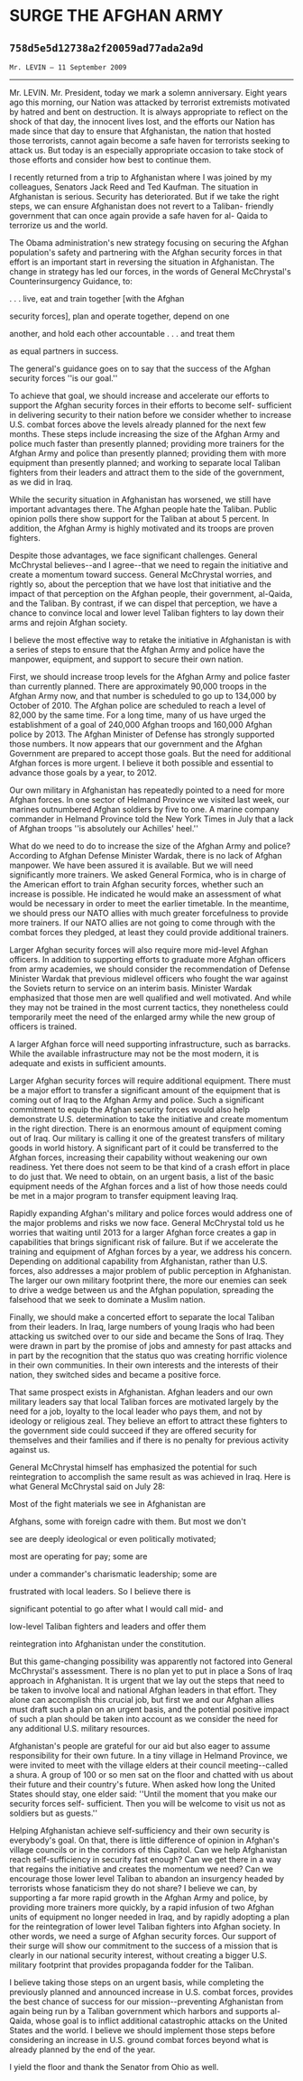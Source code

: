 # SURGE THE AFGHAN ARMY
## `758d5e5d12738a2f20059ad77ada2a9d`
`Mr. LEVIN — 11 September 2009`

---


Mr. LEVIN. Mr. President, today we mark a solemn anniversary. Eight 
years ago this morning, our Nation was attacked by terrorist extremists 
motivated by hatred and bent on destruction. It is always appropriate 
to reflect on the shock of that day, the innocent lives lost, and the 
efforts our Nation has made since that day to ensure that Afghanistan, 
the nation that hosted those terrorists, cannot again become a safe 
haven for terrorists seeking to attack us. But today is an especially 
appropriate occasion to take stock of those efforts and consider how 
best to continue them.



I recently returned from a trip to Afghanistan where I was joined by 
my colleagues, Senators Jack Reed and Ted Kaufman. The situation in 
Afghanistan is serious. Security has deteriorated. But if we take the 
right steps, we can ensure Afghanistan does not revert to a Taliban-
friendly government that can once again provide a safe haven for al-
Qaida to terrorize us and the world.

The Obama administration's new strategy focusing on securing the 
Afghan population's safety and partnering with the Afghan security 
forces in that effort is an important start in reversing the situation 
in Afghanistan. The change in strategy has led our forces, in the words 
of General McChrystal's Counterinsurgency Guidance, to:




 . . . live, eat and train together [with the Afghan 


 security forces], plan and operate together, depend on one 


 another, and hold each other accountable . . . and treat them 


 as equal partners in success.


The general's guidance goes on to say that the success of the Afghan 
security forces ''is our goal.''

To achieve that goal, we should increase and accelerate our efforts 
to support the Afghan security forces in their efforts to become self-
sufficient in delivering security to their nation before we consider 
whether to increase U.S. combat forces above the levels already planned 
for the next few months. These steps include increasing the size of the 
Afghan Army and police much faster than presently planned; providing 
more trainers for the Afghan Army and police than presently planned; 
providing them with more equipment than presently planned; and working 
to separate local Taliban fighters from their leaders and attract them 
to the side of the government, as we did in Iraq.

While the security situation in Afghanistan has worsened, we still 
have important advantages there. The Afghan people hate the Taliban. 
Public opinion polls there show support for the Taliban at about 5 
percent. In addition, the Afghan Army is highly motivated and its 
troops are proven fighters.

Despite those advantages, we face significant challenges. General 
McChrystal believes--and I agree--that we need to regain the initiative 
and create a momentum toward success. General McChrystal worries, and 
rightly so, about the perception that we have lost that initiative and 
the impact of that perception on the Afghan people, their government, 
al-Qaida, and the Taliban. By contrast, if we can dispel that 
perception, we have a chance to convince local and lower level Taliban 
fighters to lay down their arms and rejoin Afghan society.

I believe the most effective way to retake the initiative in 
Afghanistan is with a series of steps to ensure that the Afghan Army 
and police have the manpower, equipment, and support to secure their 
own nation.

First, we should increase troop levels for the Afghan Army and police 
faster than currently planned. There are approximately 90,000 troops in 
the Afghan Army now, and that number is scheduled to go up to 134,000 
by October of 2010. The Afghan police are scheduled to reach a level of 
82,000 by the same time. For a long time, many of us have urged the 
establishment of a goal of 240,000 Afghan troops and 160,000 Afghan 
police by 2013. The Afghan Minister of Defense has strongly supported 
those numbers. It now appears that our government and the Afghan 
Government are prepared to accept those goals. But the need for 
additional Afghan forces is more urgent. I believe it both possible and 
essential to advance those goals by a year, to 2012.

Our own military in Afghanistan has repeatedly pointed to a need for 
more Afghan forces. In one sector of Helmand Province we visited last 
week, our marines outnumbered Afghan soldiers by five to one. A marine 
company commander in Helmand Province told the New York Times in July 
that a lack of Afghan troops ''is absolutely our Achilles' heel.''

What do we need to do to increase the size of the Afghan Army and 
police? According to Afghan Defense Minister Wardak, there is no lack 
of Afghan manpower. We have been assured it is available. But we will 
need significantly more trainers. We asked General Formica, who is in 
charge of the American effort to train Afghan security forces, whether 
such an increase is possible. He indicated he would make an assessment 
of what would be necessary in order to meet the earlier timetable. In 
the meantime, we should press our NATO allies with much greater 
forcefulness to provide more trainers. If our NATO allies are not going 
to come through with the combat forces they pledged, at least they 
could provide additional trainers.

Larger Afghan security forces will also require more mid-level Afghan 
officers. In addition to supporting efforts to graduate more Afghan 
officers from army academies, we should consider the recommendation of 
Defense Minister Wardak that previous midlevel officers who fought the 
war against the Soviets return to service on an interim basis. Minister 
Wardak emphasized that those men are well qualified and well motivated. 
And while they may not be trained in the most current tactics, they 
nonetheless could temporarily meet the need of the enlarged army while 
the new group of officers is trained.

A larger Afghan force will need supporting infrastructure, such as 
barracks. While the available infrastructure may not be the most 
modern, it is adequate and exists in sufficient amounts.

Larger Afghan security forces will require additional equipment. 
There must be a major effort to transfer a significant amount of the 
equipment that is coming out of Iraq to the Afghan Army and police. 
Such a significant commitment to equip the Afghan security forces would 
also help demonstrate U.S. determination to take the initiative and 
create momentum in the right direction. There is an enormous amount of 
equipment coming out of Iraq. Our military is calling it one of the 
greatest transfers of military goods in world history. A significant 
part of it could be transferred to the Afghan forces, increasing their 
capability without weakening our own readiness. Yet there does not seem 
to be that kind of a crash effort in place to do just that. We need to 
obtain, on an urgent basis, a list of the basic equipment needs of the 
Afghan forces and a list of how those needs could be met in a major 
program to transfer equipment leaving Iraq.


Rapidly expanding Afghan's military and police forces would address 
one of the major problems and risks we now face. General McChrystal 
told us he worries that waiting until 2013 for a larger Afghan force 
creates a gap in capabilities that brings significant risk of failure. 
But if we accelerate the training and equipment of Afghan forces by a 
year, we address his concern. Depending on additional capability from 
Afghanistan, rather than U.S. forces, also addresses a major problem of 
public perception in Afghanistan. The larger our own military footprint 
there, the more our enemies can seek to drive a wedge between us and 
the Afghan population, spreading the falsehood that we seek to dominate 
a Muslim nation.

Finally, we should make a concerted effort to separate the local 
Taliban from their leaders. In Iraq, large numbers of young Iraqis who 
had been attacking us switched over to our side and became the Sons of 
Iraq. They were drawn in part by the promise of jobs and amnesty for 
past attacks and in part by the recognition that the status quo was 
creating horrific violence in their own communities. In their own 
interests and the interests of their nation, they switched sides and 
became a positive force.

That same prospect exists in Afghanistan. Afghan leaders and our own 
military leaders say that local Taliban forces are motivated largely by 
the need for a job, loyalty to the local leader who pays them, and not 
by ideology or religious zeal. They believe an effort to attract these 
fighters to the government side could succeed if they are offered 
security for themselves and their families and if there is no penalty 
for previous activity against us.

General McChrystal himself has emphasized the potential for such 
reintegration to accomplish the same result as was achieved in Iraq. 
Here is what General McChrystal said on July 28:




 Most of the fight materials we see in Afghanistan are 


 Afghans, some with foreign cadre with them. But most we don't 


 see are deeply ideological or even politically motivated; 


 most are operating for pay; some are




 under a commander's charismatic leadership; some are 


 frustrated with local leaders. So I believe there is 


 significant potential to go after what I would call mid- and 


 low-level Taliban fighters and leaders and offer them 


 reintegration into Afghanistan under the constitution.


But this game-changing possibility was apparently not factored into 
General McChrystal's assessment. There is no plan yet to put in place a 
Sons of Iraq approach in Afghanistan. It is urgent that we lay out the 
steps that need to be taken to involve local and national Afghan 
leaders in that effort. They alone can accomplish this crucial job, but 
first we and our Afghan allies must draft such a plan on an urgent 
basis, and the potential positive impact of such a plan should be taken 
into account as we consider the need for any additional U.S. military 
resources.

Afghanistan's people are grateful for our aid but also eager to 
assume responsibility for their own future. In a tiny village in 
Helmand Province, we were invited to meet with the village elders at 
their council meeting--called a shura. A group of 100 or so men sat on 
the floor and chatted with us about their future and their country's 
future. When asked how long the United States should stay, one elder 
said: ''Until the moment that you make our security forces self-
sufficient. Then you will be welcome to visit us not as soldiers but as 
guests.''

Helping Afghanistan achieve self-sufficiency and their own security 
is everybody's goal. On that, there is little difference of opinion in 
Afghan's village councils or in the corridors of this Capitol. Can we 
help Afghanistan reach self-sufficiency in security fast enough? Can we 
get there in a way that regains the initiative and creates the momentum 
we need? Can we encourage those lower level Taliban to abandon an 
insurgency headed by terrorists whose fanaticism they do not share? I 
believe we can, by supporting a far more rapid growth in the Afghan 
Army and police, by providing more trainers more quickly, by a rapid 
infusion of two Afghan units of equipment no longer needed in Iraq, and 
by rapidly adopting a plan for the reintegration of lower level Taliban 
fighters into Afghan society. In other words, we need a surge of Afghan 
security forces. Our support of their surge will show our commitment to 
the success of a mission that is clearly in our national security 
interest, without creating a bigger U.S. military footprint that 
provides propaganda fodder for the Taliban.

I believe taking those steps on an urgent basis, while completing the 
previously planned and announced increase in U.S. combat forces, 
provides the best chance of success for our mission--preventing 
Afghanistan from again being run by a Taliban government which harbors 
and supports al-Qaida, whose goal is to inflict additional catastrophic 
attacks on the United States and the world. I believe we should 
implement those steps before considering an increase in U.S. ground 
combat forces beyond what is already planned by the end of the year.

I yield the floor and thank the Senator from Ohio as well.
